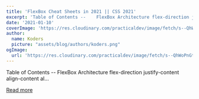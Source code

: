 ```yaml
---
title: 'FlexBox Cheat Sheets in 2021 || CSS 2021'
excerpt: 'Table of Contents --    FlexBox Architecture flex-direction justify-content align-content al...'
date: '2021-01-10'
coverImage: 'https://res.cloudinary.com/practicaldev/image/fetch/s--QhWoPnGt--/c_imagga_scale,f_auto,fl_progressive,h_420,q_auto,w_1000/https://dev-to-uploads.s3.amazonaws.com/i/stjkq1bup9n640weob7a.png'
author:
  name: Koders
  picture: "assets/blog/authors/koders.png"
ogImage:
  url: 'https://res.cloudinary.com/practicaldev/image/fetch/s--QhWoPnGt--/c_imagga_scale,f_auto,fl_progressive,h_420,q_auto,w_1000/https://dev-to-uploads.s3.amazonaws.com/i/stjkq1bup9n640weob7a.png'
---
```


Table of Contents --    FlexBox Architecture flex-direction justify-content align-content al...

[Read more](https://dev.to/joyshaheb/flexbox-cheat-sheets-in-2021-css-2021-3edl)
